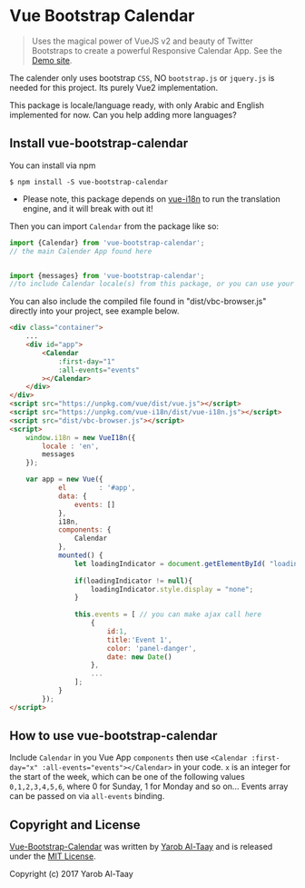 # Vue Bootstrap Calendar

> Uses the magical power of VueJS v2 and beauty of Twitter Bootstraps to create a powerful Responsive Calendar App. See the [Demo site](https://eazyserver.github.io/Vue-Bootstrap-Calendar/).

The calender only uses bootstrap ``CSS``, NO ``bootstrap.js`` or ``jquery.js`` is needed for this project. Its purely Vue2 implementation.

This package is locale/language ready, with only Arabic and English implemented for now. Can you help adding more languages?

## Install vue-bootstrap-calendar #

You can install via npm
   
    $ npm install -S vue-bootstrap-calendar


* Please note, this package depends on [vue-i18n](https://github.com/kazupon/vue-i18n) to run the translation engine, and it will break with out it! 

Then you can import ``Calendar`` from the package like so:
```javascript
import {Calendar} from 'vue-bootstrap-calendar';
// the main Calender App found here


import {messages} from 'vue-bootstrap-calendar';
//to include Calendar locale(s) from this package, or you can use your own one!
```

You can also include the compiled file found in "dist/vbc-browser.js" directly into your project, see example below.

```html
<div class="container">
    ...
    <div id="app">
        <Calendar
            :first-day="1"
            :all-events="events"
        ></Calendar>
    </div>
</div>
<script src="https://unpkg.com/vue/dist/vue.js"></script>
<script src="https://unpkg.com/vue-i18n/dist/vue-i18n.js"></script>
<script src="dist/vbc-browser.js"></script>
<script>
    window.i18n = new VueI18n({
        locale : 'en',
        messages
    });

    var app = new Vue({
    		el        : '#app',
    		data: {
    			events: []
    		},
    		i18n,
    		components: {
                Calendar
            },
    		mounted() {
    			let loadingIndicator = document.getElementById( "loading" );
    
    			if(loadingIndicator != null){
    				loadingIndicator.style.display = "none";
    			}
    
    			this.events = [ // you can make ajax call here
    				{
    					id:1,
    					title:'Event 1',
    					color: 'panel-danger',
    					date: new Date()
    				},
    				...
    			];
    		}
    	});
</script>
```

## How to use vue-bootstrap-calendar #

Include ```Calendar``` in you Vue App ```components``` then use ```<Calendar :first-day="x" :all-events="events"></Calendar>``` in your code. ``x`` is an integer for the start of the week, which can be one of the following values ``0,1,2,3,4,5,6``, where 0 for Sunday, 1 for Monday and so on...
Events array can be passed on via ``all-events`` binding.


## Copyright and License

[Vue-Bootstrap-Calendar](https://github.com/EazyServer/Vue-Bootstrap-Calendar) was written by [Yarob Al-Taay](https://twitter.com/TheEpicVoyage) and is released under the 
[MIT License](LICENSE.md).

Copyright (c) 2017 Yarob Al-Taay